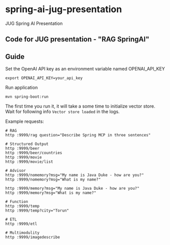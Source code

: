 # spring-ai-jug-presentation
JUG Spring AI Presentation

## Code for JUG presentation - "RAG SpringAI"

## Guide

Set the OpenAI API key as an environment variable named OPENAI_API_KEY
```
export OPENAI_API_KEY=your_api_key
```
Run application
```
mvn spring-boot:run
```

The first time you run it, it will take a some time to initialize vector store. Wait for following info
`Vector store loaded` in the logs.

Example requests:
```
# RAG
http :9999/rag question="Describe Spring MCP in three sentences"

# Structured Output
http :9999/beer
http :9999/beer/countries
http :9999/movie
http :9999/movie/list

# Advisor
http :9999/nomemory?msg="My name is Java Duke - how are you?"
http :9999/nomemory?msg="What is my name?"

http :9999/memory?msg="My name is Java Duke - how are you?"
http :9999/memory?msg="What is my name?"

# Function
http :9999/temp
http :9999/temp?city="Torun"

# ETL
http :9999/etl

# Multimodulity
http :9999/imagedescribe
```

 